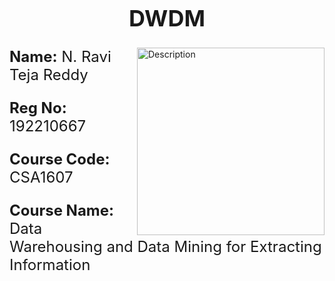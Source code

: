 <div align="center">
  <h1 style="font-size: 36px;">DWDM</h1>
</div>

<img align="right" alt="Description" width="300" src="https://i.giphy.com/media/v1.Y2lkPTc5MGI3NjExOW41Ym50MHhoejA3cGt4N2s2YWI4YjJ2em10dTY3Zmt1cWphbHY1ZiZlcD12MV9pbnRlcm5hbF9naWZfYnlfaWQmY3Q9Zw/qgQUggAC3Pfv687qPC/giphy.gif">

<p style="font-size: 24px;"><b>Name:</b> N. Ravi Teja Reddy</p>
<p style="font-size: 24px;"><b>Reg No:</b> 192210667</p>
<p style="font-size: 24px;"><b>Course Code:</b> CSA1607</p>
<p style="font-size: 24px;"><b>Course Name:</b> Data Warehousing and Data Mining for Extracting Information</p>

<div style="max-width: 500px; margin-left: 20px;">
  <!-- You can include additional information or a description here if needed -->
</div>
